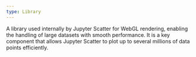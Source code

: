 ```yaml
---
type: Library
---
```


A library used internally by Jupyter Scatter for WebGL rendering, enabling the handling of large datasets with smooth performance. It is a key component that allows Jupyter Scatter to plot up to several millions of data points efficiently.